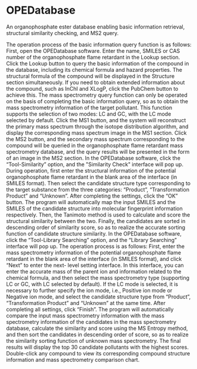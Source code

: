 # OPEDatabase
An organophosphate ester database enabling basic information retrieval, structural similarity checking, and MS2 query.

The operation process of the basic information query function is as follows: First, open the OPEDatabase software. Enter the name, SMILES or CAS number of the organophosphate 
flame retardant in the Lookup section. Click the Lookup button to query the basic information of the compound in the database, including its chemical formula and hazard 
properties. The structural formula of the compound will be displayed in the Structure section simultaneously. If you need to obtain extended information about the compound, 
such as InChI and XLogP, click the PubChem button to achieve this.
The mass spectrometry query function can only be operated on the basis of completing the basic information query, so as to obtain the mass spectrometry information of the 
target pollutant. This function supports the selection of two modes: LC and GC, with the LC mode selected by default. Click the MS1 button, and the system will reconstruct 
the primary mass spectrum through the isotope distribution algorithm, and display the corresponding mass spectrum image in the MS1 section. Click the MS2 button, and the 
secondary mass spectrum corresponding to the compound will be queried in the organophosphate flame retardant mass spectrometry database, and the query results will be 
presented in the form of an image in the MS2 section.
In the OPEDatabase software, click the “Tool-Similarity” option, and the "Similarity Check" interface will pop up. During operation, first enter the structural information of 
the potential organophosphate flame retardant in the blank area of the interface (in SMILES format). Then select the candidate structure type corresponding to the target 
substance from the three categories: “Product”, “Transformation Product” and “Unknown”. After completing the settings, click the “OK” button. The program will automatically 
map the input SMILES and the SMILES of the candidate structure into molecular fingerprint information respectively. Then, the Tanimoto method is used to calculate and score 
the structural similarity between the two. Finally, the candidates are sorted in descending order of similarity score, so as to realize the accurate sorting function of 
candidate structure similarity.
In the OPEDatabase software, click the “Tool-Library Searching” option, and the “Library Searching” interface will pop up. The operation process is as follows: First, enter 
the mass spectrometry information of the potential organophosphate flame retardant in the blank area of the interface (in SMILES format), and click “Next” to enter the next-
level setting interface. In this interface, you can enter the accurate mass of the parent ion and information related to the chemical formula, and then select the mass 
spectrometry type (supporting LC or GC, with LC selected by default). If the LC mode is selected, it is necessary to further specify the ion mode, i.e., Positive ion mode or 
Negative ion mode, and select the candidate structure type from “Product”, “Transformation Product” and “Unknown” at the same time. After completing all settings, click 
“Finish”. The program will automatically compare the input mass spectrometry information with the mass spectrometry information of the candidates in the mass spectrometry 
database, calculate the similarity and score using the MS Entropy method, and then sort the candidates in descending order of score, so as to realize the similarity sorting 
function of unknown mass spectrometry. The final results will display the top 30 candidate pollutants with the highest scores. Double-click any compound to view its 
corresponding compound structure information and mass spectrometry comparison chart.
